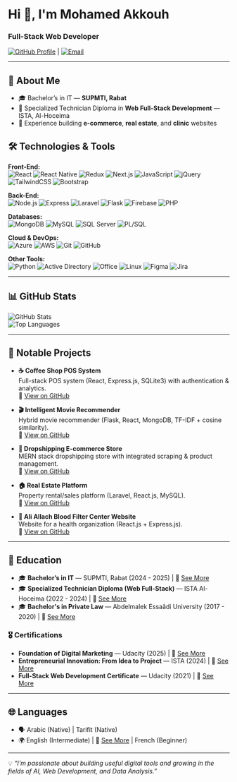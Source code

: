 # Hi 👋, I'm Mohamed Akkouh

### Full-Stack Web Developer

[![GitHub Profile](https://img.shields.io/badge/GitHub-mohamed--ako-181717?style=flat&logo=github&logoColor=white)](https://github.com/mohamed-ako)   |   [![Email](https://img.shields.io/badge/Email-mohamedakkouh07@gmail.com-red?style=flat&logo=gmail&logoColor=white)](mailto:mohamedakkouh07@gmail.com)

---

## 📌 About Me
- 🎓 Bachelor’s in IT — **SUPMTI, Rabat**
- 📘 Specialized Technician Diploma in **Web Full-Stack Development** — ISTA, Al-Hoceima
- 💼 Experience building **e-commerce**, **real estate**, and **clinic** websites


## 🛠️ Technologies & Tools

**Front-End:**  
![React](https://img.shields.io/badge/-React-20232A?logo=react&logoColor=61DAFB&style=flat)
![React Native](https://img.shields.io/badge/-React_Native-61DAFB?logo=react&logoColor=black&style=flat)
![Redux](https://img.shields.io/badge/-Redux-764ABC?logo=redux&logoColor=white&style=flat)
![Next.js](https://img.shields.io/badge/-Next.js-000000?logo=next.js&logoColor=white&style=flat)
![JavaScript](https://img.shields.io/badge/-JavaScript-F7DF1E?logo=javascript&logoColor=black&style=flat)
![jQuery](https://img.shields.io/badge/-jQuery-0769AD?logo=jquery&logoColor=white&style=flat)
![TailwindCSS](https://img.shields.io/badge/-Tailwind-38B2AC?logo=tailwind-css&logoColor=white&style=flat)
![Bootstrap](https://img.shields.io/badge/-Bootstrap-563D7C?logo=bootstrap&logoColor=white&style=flat)

**Back-End:**  
![Node.js](https://img.shields.io/badge/-Node.js-43853D?logo=node.js&logoColor=white&style=flat)
![Express](https://img.shields.io/badge/-Express-000000?logo=express&logoColor=white&style=flat)
![Laravel](https://img.shields.io/badge/-Laravel-E74430?logo=laravel&logoColor=white&style=flat)
![Flask](https://img.shields.io/badge/-Flask-000000?logo=flask&logoColor=white&style=flat)
![Firebase](https://img.shields.io/badge/-Firebase-FFCA28?logo=firebase&logoColor=black&style=flat)
![PHP](https://img.shields.io/badge/-PHP-777BB4?logo=php&logoColor=white&style=flat)

**Databases:**  
![MongoDB](https://img.shields.io/badge/-MongoDB-4DB33D?logo=mongodb&logoColor=white&style=flat)
![MySQL](https://img.shields.io/badge/-MySQL-00758F?logo=mysql&logoColor=white&style=flat)
![SQL Server](https://img.shields.io/badge/-Microsoft_SQL_Server-CC2927?logo=microsoft-sql-server&logoColor=white&style=flat)
![PL/SQL](https://img.shields.io/badge/-PL%2FSQL-FF0000?logo=oracle&logoColor=white&style=flat)

**Cloud & DevOps:**  
![Azure](https://img.shields.io/badge/-Azure-0078D4?logo=azure&logoColor=white&style=flat)
![AWS](https://img.shields.io/badge/-AWS-232F3E?logo=amazon-aws&logoColor=white&style=flat)
![Git](https://img.shields.io/badge/-Git-F05032?logo=git&logoColor=white&style=flat)
![GitHub](https://img.shields.io/badge/-GitHub-181717?logo=github&logoColor=white&style=flat)

**Other Tools:**  
![Python](https://img.shields.io/badge/-Python-3776AB?logo=python&logoColor=white&style=flat)
![Active Directory](https://img.shields.io/badge/-Active_Directory-0078D4?logo=microsoft&logoColor=white&style=flat)
![Office](https://img.shields.io/badge/-Microsoft_Office-D83B01?logo=microsoft-office&logoColor=white&style=flat)
![Linux](https://img.shields.io/badge/-Linux-FCC624?logo=linux&logoColor=black&style=flat)
![Figma](https://img.shields.io/badge/-Figma-F24E1E?logo=figma&logoColor=white&style=flat)
![Jira](https://img.shields.io/badge/-Jira-0052CC?logo=jira&logoColor=white&style=flat)

---

## 📊 GitHub Stats
![GitHub Stats](https://github-readme-stats.vercel.app/api?username=mohamed-ako&show_icons=true&theme=radical)  
![Top Languages](https://github-readme-stats.vercel.app/api/top-langs/?username=mohamed-ako&layout=compact&theme=radical)

---

## 💼 Notable Projects
- **☕ Coffee Shop POS System**  
  Full-stack POS system (React, Express.js, SQLite3) with authentication & analytics.  
  🔗 [View on GitHub](https://github.com/mohamed-ako/SmartRif-Cafe)

- **🎬 Intelligent Movie Recommender**  
  Hybrid movie recommender (Flask, React, MongoDB, TF-IDF + cosine similarity).  
  🔗 [View on GitHub](https://github.com/mohamed-ako/Intelligent-Movie-Recommendation-Website)

- **🛒 Dropshipping E-commerce Store**  
  MERN stack dropshipping store with integrated scraping & product management.  
  🔗 [View on GitHub](https://github.com/mohamed-ako/SheinMoroocco)

- **🏠 Real Estate Platform**  
  Property rental/sales platform (Laravel, React.js, MySQL).  
  🔗 [View on GitHub](https://github.com/mohamed-ako/darek_v2)

- **🏥 Ali Allach Blood Filter Center Website**  
  Website for a health organization (React.js + Express.js).  
  🔗 [View on GitHub](https://github.com/mohamed-ako/centre_nephrologie)

---

## 📌 Education
- 🎓 **Bachelor’s in IT** — SUPMTI, Rabat (2024 - 2025)    | 🔗 [See More](https://heyzine.com/flip-book/5004e42a19.html)
- 🎓 **Specialized Technician Diploma (Web Full-Stack)** — ISTA Al-Hoceima (2022 - 2024)    | 🔗 [See More](https://heyzine.com/flip-book/df50b79359.html)
- 🎓 **Bachelor's in Private Law** — Abdelmalek Essaâdi University (2017 - 2020)    | 🔗 [See More]()
### 🎖️ Certifications
- **Foundation of Digital Marketing** — Udacity (2025)    | 🔗 [See More](https://www.udacity.com/certificate/e/3c39414e-b7bb-11ef-9f72-a781fcea76e5)
- **Entrepreneurial Innovation: From Idea to Project** — ISTA (2024)    | 🔗 [See More]()
- **Full-Stack Web Development Certificate** — Udacity (2021)    | 🔗 [See More](https://www.udacity.com/certificate/e/54c21d08-84f2-11eb-8f52-7fa5cc20e902)

---

## 🌐 Languages
- 🗣️ Arabic (Native)                    | Tarifit (Native)  
- 🌍 English (Intermediate)    | 🔗 [See More]()     | French (Beginner)  

---

💡 *“I’m passionate about building useful digital tools and growing in the fields of AI, Web Development, and Data Analysis.”*
